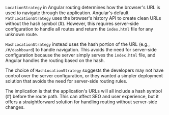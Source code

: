 `LocationStrategy` in Angular routing determines how the browser's URL is used to navigate through the application.  Angular's default `PathLocationStrategy` uses the browser's history API to create clean URLs without the hash symbol (#). However, this requires server-side configuration to handle all routes and return the `index.html` file for any unknown route. 

`HashLocationStrategy` instead uses the hash portion of the URL (e.g., `/#/dashboard`) to handle navigation.  This avoids the need for server-side configuration because the server simply serves the `index.html` file, and Angular handles the routing based on the hash.

The choice of `HashLocationStrategy` suggests the developers may not have control over the server configuration, or they wanted a simpler deployment solution that avoids the need for server-side routing rules.

The implication is that the application's URLs will all include a hash symbol (#) before the route path.  This can affect SEO and user experience, but it offers a straightforward solution for handling routing without server-side changes.
